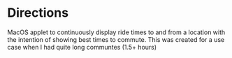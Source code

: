 # Directions
MacOS applet to continuously display ride times to and from a location with the intention of showing best times to commute. This was created for a use case when I had quite long communtes (1.5+ hours)
